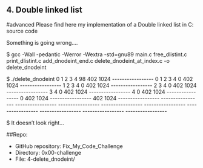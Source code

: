 ## 4. Double linked list
#advanced
Please find here my implementation of a Double linked list in C: source code

Something is going wrong….

<p>$ gcc -Wall -pedantic -Werror -Wextra -std=gnu89 main.c free_dlistint.c print_dlistint.c add_dnodeint_end.c delete_dnodeint_at_index.c -o delete_dnodeint</p>
<p>$ ./delete_dnodeint 
0
1
2
3
4
98
402
1024
-----------------
0
1
2
3
4
0
402
1024
-----------------
1
2
3
4
0
402
1024
-----------------
2
3
4
0
402
1024
-----------------
3
4
0
402
1024
-----------------
4
0
402
1024
-----------------
0
402
1024
-----------------
402
1024
-----------------
-----------------
-----------------
-----------------
-----------------
-----------------
-----------------
-----------------
-----------------
-----------------</p>
<p>$
It doesn’t look right…</p>

##Repo:

* GitHub repository: Fix_My_Code_Challenge
* Directory: 0x00-challenge
* File: 4-delete_dnodeint/
